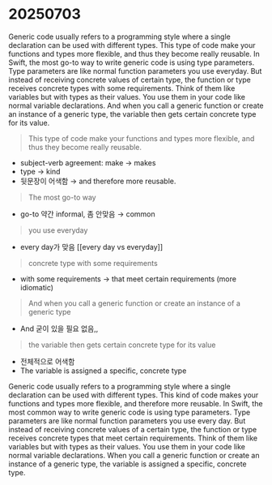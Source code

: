 # 20250703

Generic code usually refers to a programming style where a single declaration can be used with different types. This type of code make your functions and types more flexible, and thus they become really reusable.
In Swift, the most go-to way to write generic code is using type parameters. Type parameters are like normal function parameters you use everyday. But instead of receiving concrete values of certain type, the function or type receives concrete types with some requirements.
Think of them like variables but with types as their values. You use them in your code like normal variable declarations. And when you call a generic function or create an instance of a generic type, the variable then gets certain concrete type for its value.

> This type of code make your functions and types more flexible, and thus they become really reusable.
- subject-verb agreement: make → makes
- type → kind
- 뒷문장이 어색함 → and therefore more reusable.

> The most go-to way
- go-to 약간 informal, 좀 안맞음 → common

> you use everyday
- every day가 맞음 [[every day vs everyday]]

> concrete type with some requirements
- with some requirements → that meet certain requirements (more idiomatic)

> And when you call a generic function or create an instance of a generic type
- And 굳이 있을 필요 없음,,

> the variable then gets certain concrete type for its value
- 전체적으로 어색함
- The variable is assigned a specific, concrete type

Generic code usually refers to a programming style where a single declaration can be used with different types. This kind of code makes your functions and types more flexible, and therefore more reusable.
In Swift, the most common way to write generic code is using type parameters. Type parameters are like normal function parameters you use every day. But instead of receiving concrete values of a certain type, the function or type receives concrete types that meet certain requirements.
Think of them like variables but with types as their values. You use them in your code like normal variable declarations. When you call a generic function or create an instance of a generic type, the variable is assigned a specific, concrete type.
